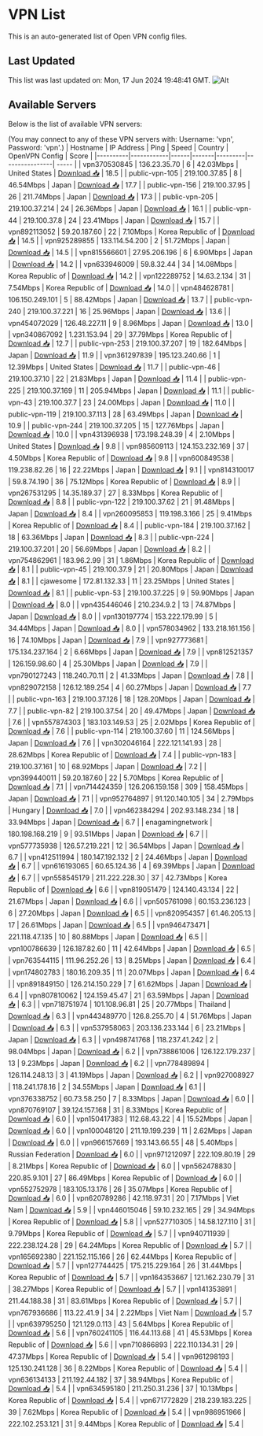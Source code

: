# VPN List

This is an auto-generated list of Open VPN config files.

## Last Updated

This list was last updated on: Mon, 17 Jun 2024 19:48:41 GMT.
![Alt](https://repobeats.axiom.co/api/embed/186b98318ef1479477931607c1ad7d823f12451f.svg "Repobeats analytics image")

## Available Servers

Below is the list of available VPN servers:

(You may connect to any of these VPN servers with: Username: 'vpn', Password: 'vpn'.)
| Hostname | IP Address | Ping | Speed | Country | OpenVPN Config | Score |
|----------|------------|------|-------|---------|----------------| ----- |
| vpn370530845 | 136.23.35.70 | 6 | 42.03Mbps | United States | [Download 📥](./configs/server_0_US.ovpn) | 18.5 |
| public-vpn-105 | 219.100.37.85 | 8 | 46.54Mbps | Japan | [Download 📥](./configs/server_1_JP.ovpn) | 17.7 |
| public-vpn-156 | 219.100.37.95 | 26 | 211.74Mbps | Japan | [Download 📥](./configs/server_2_JP.ovpn) | 17.3 |
| public-vpn-205 | 219.100.37.214 | 24 | 26.36Mbps | Japan | [Download 📥](./configs/server_3_JP.ovpn) | 16.1 |
| public-vpn-44 | 219.100.37.8 | 24 | 23.41Mbps | Japan | [Download 📥](./configs/server_4_JP.ovpn) | 15.7 |
| vpn892113052 | 59.20.187.60 | 22 | 7.10Mbps | Korea Republic of | [Download 📥](./configs/server_5_KR.ovpn) | 14.5 |
| vpn925289855 | 133.114.54.200 | 2 | 51.72Mbps | Japan | [Download 📥](./configs/server_6_JP.ovpn) | 14.5 |
| vpn815566601 | 27.95.206.196 | 6 | 6.90Mbps | Japan | [Download 📥](./configs/server_7_JP.ovpn) | 14.2 |
| vpn633946009 | 59.8.32.44 | 34 | 14.08Mbps | Korea Republic of | [Download 📥](./configs/server_8_KR.ovpn) | 14.2 |
| vpn122289752 | 14.63.2.134 | 31 | 7.54Mbps | Korea Republic of | [Download 📥](./configs/server_9_KR.ovpn) | 14.0 |
| vpn484628781 | 106.150.249.101 | 5 | 88.42Mbps | Japan | [Download 📥](./configs/server_10_JP.ovpn) | 13.7 |
| public-vpn-240 | 219.100.37.221 | 16 | 25.96Mbps | Japan | [Download 📥](./configs/server_11_JP.ovpn) | 13.6 |
| vpn454072029 | 126.48.227.11 | 9 | 8.96Mbps | Japan | [Download 📥](./configs/server_12_JP.ovpn) | 13.0 |
| vpn340867092 | 1.231.153.94 | 29 | 37.79Mbps | Korea Republic of | [Download 📥](./configs/server_13_KR.ovpn) | 12.7 |
| public-vpn-253 | 219.100.37.207 | 19 | 182.64Mbps | Japan | [Download 📥](./configs/server_14_JP.ovpn) | 11.9 |
| vpn361297839 | 195.123.240.66 | 1 | 12.39Mbps | United States | [Download 📥](./configs/server_15_US.ovpn) | 11.7 |
| public-vpn-46 | 219.100.37.10 | 22 | 21.83Mbps | Japan | [Download 📥](./configs/server_16_JP.ovpn) | 11.4 |
| public-vpn-225 | 219.100.37.169 | 11 | 205.94Mbps | Japan | [Download 📥](./configs/server_17_JP.ovpn) | 11.1 |
| public-vpn-43 | 219.100.37.7 | 23 | 24.00Mbps | Japan | [Download 📥](./configs/server_18_JP.ovpn) | 11.0 |
| public-vpn-119 | 219.100.37.113 | 28 | 63.49Mbps | Japan | [Download 📥](./configs/server_19_JP.ovpn) | 10.9 |
| public-vpn-244 | 219.100.37.205 | 15 | 127.76Mbps | Japan | [Download 📥](./configs/server_20_JP.ovpn) | 10.0 |
| vpn431396938 | 173.198.248.39 | 4 | 2.10Mbps | United States | [Download 📥](./configs/server_21_US.ovpn) | 9.8 |
| vpn985609113 | 124.153.232.169 | 37 | 4.50Mbps | Korea Republic of | [Download 📥](./configs/server_22_KR.ovpn) | 9.8 |
| vpn600849538 | 119.238.82.26 | 16 | 22.22Mbps | Japan | [Download 📥](./configs/server_23_JP.ovpn) | 9.1 |
| vpn814310017 | 59.8.74.190 | 36 | 75.12Mbps | Korea Republic of | [Download 📥](./configs/server_24_KR.ovpn) | 8.9 |
| vpn267531295 | 14.35.189.37 | 27 | 8.33Mbps | Korea Republic of | [Download 📥](./configs/server_25_KR.ovpn) | 8.8 |
| public-vpn-122 | 219.100.37.62 | 21 | 91.48Mbps | Japan | [Download 📥](./configs/server_26_JP.ovpn) | 8.4 |
| vpn260095853 | 119.198.3.166 | 25 | 9.41Mbps | Korea Republic of | [Download 📥](./configs/server_27_KR.ovpn) | 8.4 |
| public-vpn-184 | 219.100.37.162 | 18 | 63.36Mbps | Japan | [Download 📥](./configs/server_28_JP.ovpn) | 8.3 |
| public-vpn-224 | 219.100.37.201 | 20 | 56.69Mbps | Japan | [Download 📥](./configs/server_29_JP.ovpn) | 8.2 |
| vpn754862961 | 183.96.2.99 | 31 | 1.86Mbps | Korea Republic of | [Download 📥](./configs/server_30_KR.ovpn) | 8.1 |
| public-vpn-45 | 219.100.37.9 | 21 | 20.80Mbps | Japan | [Download 📥](./configs/server_31_JP.ovpn) | 8.1 |
| cjawesome | 172.81.132.33 | 11 | 23.25Mbps | United States | [Download 📥](./configs/server_32_US.ovpn) | 8.1 |
| public-vpn-53 | 219.100.37.225 | 9 | 59.90Mbps | Japan | [Download 📥](./configs/server_33_JP.ovpn) | 8.0 |
| vpn435446046 | 210.234.9.2 | 13 | 74.87Mbps | Japan | [Download 📥](./configs/server_34_JP.ovpn) | 8.0 |
| vpn130197774 | 153.222.179.99 | 5 | 34.44Mbps | Japan | [Download 📥](./configs/server_35_JP.ovpn) | 8.0 |
| vpn578034962 | 133.218.161.156 | 16 | 74.10Mbps | Japan | [Download 📥](./configs/server_36_JP.ovpn) | 7.9 |
| vpn927773681 | 175.134.237.164 | 2 | 6.66Mbps | Japan | [Download 📥](./configs/server_37_JP.ovpn) | 7.9 |
| vpn812521357 | 126.159.98.60 | 4 | 25.30Mbps | Japan | [Download 📥](./configs/server_38_JP.ovpn) | 7.9 |
| vpn790127243 | 118.240.70.11 | 2 | 41.33Mbps | Japan | [Download 📥](./configs/server_39_JP.ovpn) | 7.8 |
| vpn829072158 | 126.12.189.254 | 4 | 60.27Mbps | Japan | [Download 📥](./configs/server_40_JP.ovpn) | 7.7 |
| public-vpn-163 | 219.100.37.126 | 18 | 128.20Mbps | Japan | [Download 📥](./configs/server_41_JP.ovpn) | 7.7 |
| public-vpn-82 | 219.100.37.54 | 20 | 49.47Mbps | Japan | [Download 📥](./configs/server_42_JP.ovpn) | 7.6 |
| vpn557874303 | 183.103.149.53 | 25 | 2.02Mbps | Korea Republic of | [Download 📥](./configs/server_43_KR.ovpn) | 7.6 |
| public-vpn-114 | 219.100.37.60 | 11 | 124.56Mbps | Japan | [Download 📥](./configs/server_44_JP.ovpn) | 7.6 |
| vpn302046164 | 222.121.141.93 | 28 | 28.62Mbps | Korea Republic of | [Download 📥](./configs/server_45_KR.ovpn) | 7.4 |
| public-vpn-183 | 219.100.37.161 | 10 | 68.92Mbps | Japan | [Download 📥](./configs/server_46_JP.ovpn) | 7.2 |
| vpn399440011 | 59.20.187.60 | 22 | 5.70Mbps | Korea Republic of | [Download 📥](./configs/server_47_KR.ovpn) | 7.1 |
| vpn714424359 | 126.206.159.158 | 309 | 158.45Mbps | Japan | [Download 📥](./configs/server_48_JP.ovpn) | 7.1 |
| vpn952764897 | 91.120.140.105 | 34 | 2.79Mbps | Hungary | [Download 📥](./configs/server_49_HU.ovpn) | 7.0 |
| vpn462384294 | 202.93.148.234 | 18 | 33.94Mbps | Japan | [Download 📥](./configs/server_50_JP.ovpn) | 6.7 |
| enagamingnetwork | 180.198.168.219 | 9 | 93.51Mbps | Japan | [Download 📥](./configs/server_51_JP.ovpn) | 6.7 |
| vpn577735938 | 126.57.219.221 | 12 | 36.54Mbps | Japan | [Download 📥](./configs/server_52_JP.ovpn) | 6.7 |
| vpn412511994 | 180.147.192.132 | 2 | 24.46Mbps | Japan | [Download 📥](./configs/server_53_JP.ovpn) | 6.7 |
| vpn616193065 | 60.65.124.36 | 4 | 69.39Mbps | Japan | [Download 📥](./configs/server_54_JP.ovpn) | 6.7 |
| vpn558545179 | 211.222.228.30 | 37 | 42.73Mbps | Korea Republic of | [Download 📥](./configs/server_55_KR.ovpn) | 6.6 |
| vpn819051479 | 124.140.43.134 | 22 | 21.67Mbps | Japan | [Download 📥](./configs/server_56_JP.ovpn) | 6.6 |
| vpn505761098 | 60.153.236.123 | 6 | 27.20Mbps | Japan | [Download 📥](./configs/server_57_JP.ovpn) | 6.5 |
| vpn820954357 | 61.46.205.13 | 17 | 26.61Mbps | Japan | [Download 📥](./configs/server_58_JP.ovpn) | 6.5 |
| vpn946473471 | 221.118.47.135 | 10 | 80.88Mbps | Japan | [Download 📥](./configs/server_59_JP.ovpn) | 6.5 |
| vpn100786639 | 126.187.82.60 | 11 | 42.64Mbps | Japan | [Download 📥](./configs/server_60_JP.ovpn) | 6.5 |
| vpn763544115 | 111.96.252.26 | 13 | 8.25Mbps | Japan | [Download 📥](./configs/server_61_JP.ovpn) | 6.4 |
| vpn174802783 | 180.16.209.35 | 11 | 20.07Mbps | Japan | [Download 📥](./configs/server_62_JP.ovpn) | 6.4 |
| vpn891849150 | 126.214.150.229 | 7 | 61.62Mbps | Japan | [Download 📥](./configs/server_63_JP.ovpn) | 6.4 |
| vpn807810062 | 124.159.45.47 | 21 | 63.59Mbps | Japan | [Download 📥](./configs/server_64_JP.ovpn) | 6.3 |
| vpn718751974 | 101.108.96.81 | 25 | 20.77Mbps | Thailand | [Download 📥](./configs/server_65_TH.ovpn) | 6.3 |
| vpn443489770 | 126.8.255.70 | 4 | 51.76Mbps | Japan | [Download 📥](./configs/server_66_JP.ovpn) | 6.3 |
| vpn537958063 | 203.136.233.144 | 6 | 23.21Mbps | Japan | [Download 📥](./configs/server_67_JP.ovpn) | 6.3 |
| vpn498741768 | 118.237.41.242 | 2 | 98.04Mbps | Japan | [Download 📥](./configs/server_68_JP.ovpn) | 6.2 |
| vpn738861006 | 126.122.179.237 | 13 | 9.23Mbps | Japan | [Download 📥](./configs/server_69_JP.ovpn) | 6.2 |
| vpn778489894 | 126.114.248.13 | 3 | 41.19Mbps | Japan | [Download 📥](./configs/server_70_JP.ovpn) | 6.2 |
| vpn927008927 | 118.241.178.16 | 2 | 34.55Mbps | Japan | [Download 📥](./configs/server_71_JP.ovpn) | 6.1 |
| vpn376338752 | 60.73.58.250 | 7 | 8.33Mbps | Japan | [Download 📥](./configs/server_72_JP.ovpn) | 6.0 |
| vpn870769107 | 39.124.157.168 | 31 | 8.33Mbps | Korea Republic of | [Download 📥](./configs/server_73_KR.ovpn) | 6.0 |
| vpn150417383 | 112.68.43.22 | 4 | 15.52Mbps | Japan | [Download 📥](./configs/server_74_JP.ovpn) | 6.0 |
| vpn100048120 | 211.19.199.239 | 11 | 2.62Mbps | Japan | [Download 📥](./configs/server_75_JP.ovpn) | 6.0 |
| vpn966157669 | 193.143.66.55 | 48 | 5.40Mbps | Russian Federation | [Download 📥](./configs/server_76_RU.ovpn) | 6.0 |
| vpn971212097 | 222.109.80.19 | 29 | 8.21Mbps | Korea Republic of | [Download 📥](./configs/server_77_KR.ovpn) | 6.0 |
| vpn562478830 | 220.85.9.101 | 27 | 86.49Mbps | Korea Republic of | [Download 📥](./configs/server_78_KR.ovpn) | 6.0 |
| vpn552752978 | 183.105.13.176 | 26 | 35.07Mbps | Korea Republic of | [Download 📥](./configs/server_79_KR.ovpn) | 6.0 |
| vpn620789286 | 42.118.97.31 | 20 | 7.17Mbps | Viet Nam | [Download 📥](./configs/server_80_VN.ovpn) | 5.9 |
| vpn446015046 | 59.10.232.165 | 29 | 34.94Mbps | Korea Republic of | [Download 📥](./configs/server_81_KR.ovpn) | 5.8 |
| vpn527710305 | 14.58.127.110 | 31 | 9.79Mbps | Korea Republic of | [Download 📥](./configs/server_82_KR.ovpn) | 5.7 |
| vpn940711939 | 222.238.124.28 | 29 | 64.24Mbps | Korea Republic of | [Download 📥](./configs/server_83_KR.ovpn) | 5.7 |
| vpn165692380 | 221.152.115.166 | 26 | 62.44Mbps | Korea Republic of | [Download 📥](./configs/server_84_KR.ovpn) | 5.7 |
| vpn127744425 | 175.215.229.164 | 26 | 31.44Mbps | Korea Republic of | [Download 📥](./configs/server_85_KR.ovpn) | 5.7 |
| vpn164353667 | 121.162.230.79 | 31 | 38.27Mbps | Korea Republic of | [Download 📥](./configs/server_86_KR.ovpn) | 5.7 |
| vpn141353891 | 211.44.188.38 | 31 | 83.61Mbps | Korea Republic of | [Download 📥](./configs/server_87_KR.ovpn) | 5.7 |
| vpn767936686 | 113.22.41.9 | 34 | 2.22Mbps | Viet Nam | [Download 📥](./configs/server_88_VN.ovpn) | 5.7 |
| vpn639795250 | 121.129.0.113 | 43 | 5.64Mbps | Korea Republic of | [Download 📥](./configs/server_89_KR.ovpn) | 5.6 |
| vpn760241105 | 116.44.113.68 | 41 | 45.53Mbps | Korea Republic of | [Download 📥](./configs/server_90_KR.ovpn) | 5.6 |
| vpn710866893 | 222.110.134.31 | 29 | 47.37Mbps | Korea Republic of | [Download 📥](./configs/server_91_KR.ovpn) | 5.4 |
| vpn961298193 | 125.130.241.128 | 36 | 8.22Mbps | Korea Republic of | [Download 📥](./configs/server_92_KR.ovpn) | 5.4 |
| vpn636134133 | 211.192.44.182 | 37 | 38.94Mbps | Korea Republic of | [Download 📥](./configs/server_93_KR.ovpn) | 5.4 |
| vpn634595180 | 211.250.31.236 | 37 | 10.13Mbps | Korea Republic of | [Download 📥](./configs/server_94_KR.ovpn) | 5.4 |
| vpn671772829 | 218.239.183.225 | 39 | 7.62Mbps | Korea Republic of | [Download 📥](./configs/server_95_KR.ovpn) | 5.4 |
| vpn986951966 | 222.102.253.121 | 31 | 9.44Mbps | Korea Republic of | [Download 📥](./configs/server_96_KR.ovpn) | 5.4 |
